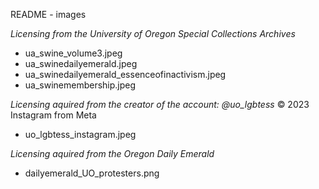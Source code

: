 README - images

*Licensing from the University of Oregon Special Collections Archives*
- ua_swine_volume3.jpeg
- ua_swinedailyemerald.jpeg
- ua_swinedailyemerald_essenceofinactivism.jpeg
- ua_swinemembership.jpeg

*Licensing aquired from the creator of the account: @uo_lgbtess* © 2023 Instagram from Meta
- uo_lgbtess_instagram.jpeg

*Licensing aquired from the Oregon Daily Emerald*
- dailyemerald_UO_protesters.png
